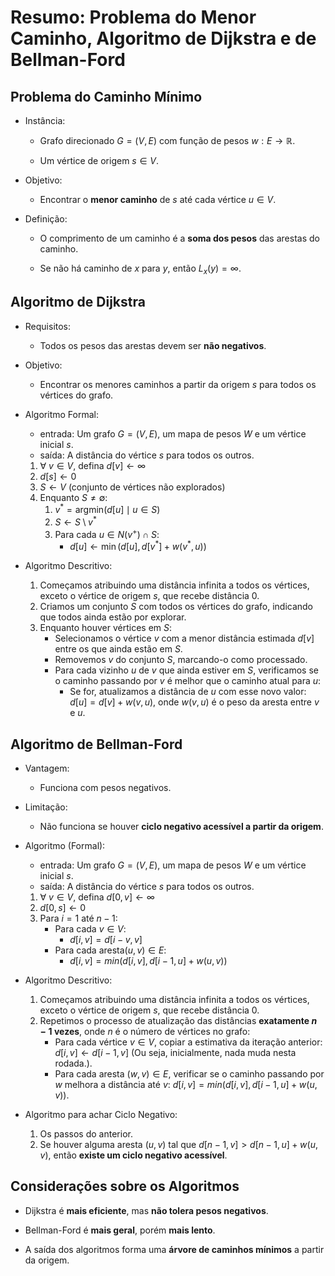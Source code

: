 # Resumo: Problema do Menor Caminho, Algoritmo de Dijkstra e de Bellman-Ford

## Problema do Caminho Mínimo

- Instância:
	
	- Grafo direcionado $G = (V, E)$ com função de pesos $w: E \rightarrow \mathbb{R}$.
		
	- Um vértice de origem $s \in V$.
	
- Objetivo:
	
	- Encontrar o **menor caminho** de $s$ até cada vértice $u \in V$.
	
- Definição:
	
	- O comprimento de um caminho é a **soma dos pesos** das arestas do caminho.
	
	- Se não há caminho de $x$ para $y$, então $L_x(y) = \infty$.

## Algoritmo de Dijkstra

- Requisitos: 
	
	- Todos os pesos das arestas devem ser **não negativos**.
	
- Objetivo: 
	
	- Encontrar os menores caminhos a partir da origem $s$ para todos os vértices do grafo.
	
- Algoritmo Formal:
	
	- entrada: Um grafo $G = (V, E)$, um mapa de pesos $W$ e um vértice inicial $s$. 
	- saída: A distância do vértice $s$ para todos os outros.
	
	1. $\forall \ v \in V$, defina $d[v] \gets \infty$
	2. $d[s] \gets 0$
	3. $S \gets V$ (conjunto de vértices não explorados)
	4. Enquanto $S \neq \emptyset$:
	    1. $v^* = \text{argmin}(d[u]\mid u \in S)$
	    2. $S \gets S \setminus {v^*}$
	    3. Para cada $u \in N(v^+) \cap S$:
	        - $d[u] \gets \min(d[u], d[v^*] + w(v^*, u))$
	
- Algoritmo Descritivo:

	1. Começamos atribuindo uma distância infinita a todos os vértices, exceto o vértice de origem $s$, que recebe distância 0.
	2. Criamos um conjunto $S$ com todos os vértices do grafo, indicando que todos ainda estão por explorar.
	3. Enquanto houver vértices em $S$:
	    - Selecionamos o vértice $v$ com a menor distância estimada $d[v]$ entre os que ainda estão em $S$.
	    - Removemos $v$ do conjunto $S$, marcando-o como processado.
	    - Para cada vizinho $u$ de $v$ que ainda estiver em $S$, verificamos se o caminho passando por $v$ é melhor que o caminho atual para $u$:
	        - Se for, atualizamos a distância de $u$ com esse novo valor: $d[u] = d[v] + w(v, u)$, onde $w(v, u)$ é o peso da aresta entre $v$ e $u$.

## Algoritmo de Bellman-Ford

- Vantagem: 
	
	- Funciona com pesos negativos.
	
- Limitação: 
	
	- Não funciona se houver **ciclo negativo acessível a partir da origem**.
	
- Algoritmo (Formal):

	- entrada: Um grafo $G = (V, E)$, um mapa de pesos $W$ e um vértice inicial $s$. 
	- saída: A distância do vértice $s$ para todos os outros.
	
	1. $\forall \ v \in V$, defina $d[0, v] \gets \infty$
	2. $d[0, s] \gets 0$
	3. Para $i = 1$ até $n - 1$:
		- Para cada $v \in V$:
			- $d[i,v] = d[i-v,v]$
		- Para cada $\text{aresta}(u,v) \in E$:
			- $d[i,v] = min(d[i,v], d[i-1, u] + w(u,v))$
	
- Algoritmo Descritivo:
	
	1. Começamos atribuindo uma distância infinita a todos os vértices, exceto o vértice de origem $s$, que recebe distância 0.
	2. Repetimos o processo de atualização das distâncias **exatamente $n - 1$ vezes**, onde $n$ é o número de vértices no grafo:
		- Para cada vértice $v \in V$, copiar a estimativa da iteração anterior: $d[i, v] \gets d[i - 1, v]$ (Ou seja, inicialmente, nada muda nesta rodada.).
		- Para cada aresta $(w, v) \in E$, verificar se o caminho passando por $w$ melhora a distância até $v$:  $d[i,v] = min(d[i,v], d[i-1, u] + w(u,v))$.
	 
- Algoritmo para achar Ciclo Negativo:
	
	1. Os passos do anterior.
	2. Se houver alguma aresta $(u, v)$ tal que $d[n - 1, v] > d[n - 1, u] + w(u, v)$, então **existe um ciclo negativo acessível**.

## Considerações sobre os Algoritmos

- Dijkstra é **mais eficiente**, mas **não tolera pesos negativos**.
	
- Bellman-Ford é **mais geral**, porém **mais lento**.
	
- A saída dos algoritmos forma uma **árvore de caminhos mínimos** a partir da origem.
